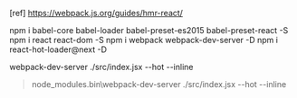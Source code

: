[ref] https://webpack.js.org/guides/hmr-react/

npm i babel-core babel-loader babel-preset-es2015 babel-preset-react -S
npm i react react-dom -S
npm i webpack webpack-dev-server -D
npm i react-hot-loader@next -D

webpack-dev-server ./src/index.jsx --hot --inline
>node_modules\.bin\webpack-dev-server ./src/index.jsx --hot --inline

